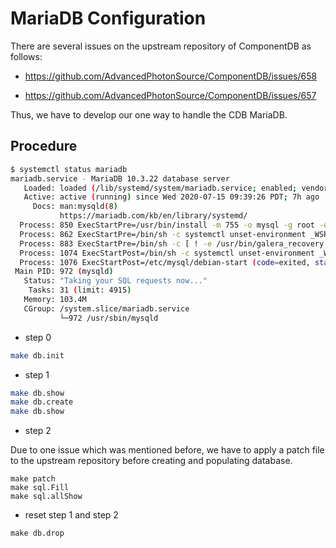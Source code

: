 # MariaDB Configuration

There are several issues on the upstream repository of ComponentDB as follows:

* <https://github.com/AdvancedPhotonSource/ComponentDB/issues/658>

* <https://github.com/AdvancedPhotonSource/ComponentDB/issues/657>

Thus, we have to develop our one way to handle the CDB MariaDB. 

## Procedure

```bash
$ systemctl status mariadb
mariadb.service - MariaDB 10.3.22 database server
   Loaded: loaded (/lib/systemd/system/mariadb.service; enabled; vendor preset: enabled)
   Active: active (running) since Wed 2020-07-15 09:39:26 PDT; 7h ago
     Docs: man:mysqld(8)
           https://mariadb.com/kb/en/library/systemd/
  Process: 850 ExecStartPre=/usr/bin/install -m 755 -o mysql -g root -d /var/run/mysqld (code=exited, status=0/SUCCESS)
  Process: 862 ExecStartPre=/bin/sh -c systemctl unset-environment _WSREP_START_POSITION (code=exited, status=0/SUCCESS)
  Process: 883 ExecStartPre=/bin/sh -c [ ! -e /usr/bin/galera_recovery ] && VAR= ||   VAR=`/usr/bin/galera_recovery`; [ $? -eq 0 ]   && systemctl set-environment _WSREP_START_POSI
  Process: 1074 ExecStartPost=/bin/sh -c systemctl unset-environment _WSREP_START_POSITION (code=exited, status=0/SUCCESS)
  Process: 1076 ExecStartPost=/etc/mysql/debian-start (code=exited, status=0/SUCCESS)
 Main PID: 972 (mysqld)
   Status: "Taking your SQL requests now..."
    Tasks: 31 (limit: 4915)
   Memory: 103.4M
   CGroup: /system.slice/mariadb.service
           └─972 /usr/sbin/mysqld
```

* step 0
```bash
make db.init
```


* step 1
```bash
make db.show
make db.create
make db.show
```

* step 2

Due to one issue which was mentioned before, we have to apply a patch file to the upstream repository before creating and populating database.

```
make patch
make sql.Fill
make sql.allShow 
```

* reset step 1 and step 2
```
make db.drop
```
